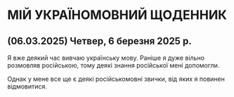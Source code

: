 # МІЙ УКРАЇНОМОВНИЙ ЩОДЕННИК

## (06.03.2025) Четвер, 6 березня 2025 р.

Я вже деякий час вивчаю українську мову. Раніше я дуже вільно розмовляв російською, тому деякі знання російської мені допомогли.

Однак у мене все ще є деякі російськомовні звички, від яких я повинен відмовитися.